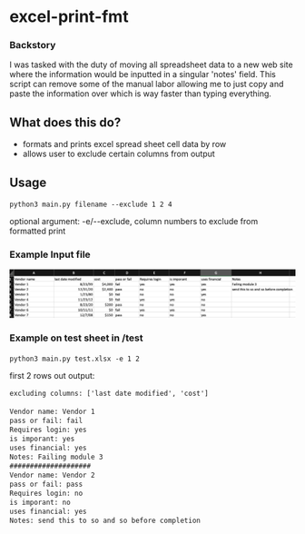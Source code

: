 # excel-print-fmt
### Backstory
I was tasked with the duty of moving all spreadsheet data to a new web site where the information would be inputted in a singular 'notes' field. 
This script can remove some of the manual labor allowing me to just copy and paste the information over which is way faster than typing everything.  

## What does this do?
* formats and prints excel spread sheet cell data by row
* allows user to exclude certain columns from output

## Usage
```python3 main.py filename
python3 main.py filename --exclude 1 2 4
```
optional argument: -e/--exclude, column numbers to exclude from formatted print



### Example Input file
<img src="https://raw.githubusercontent.com/alexshelto/excel-print-fmt/main/screenshot/inputfile.png" width="900" />


### Example on test sheet in /test
```python3 main.py test.xlsx -e 1 2```

first 2 rows out output: 
```
excluding columns: ['last date modified', 'cost']

Vendor name: Vendor 1
pass or fail: fail
Requires login: yes
is imporant: yes
uses financial: yes
Notes: Failing module 3
####################
Vendor name: Vendor 2
pass or fail: pass
Requires login: no
is imporant: no
uses financial: yes
Notes: send this to so and so before completion
```
